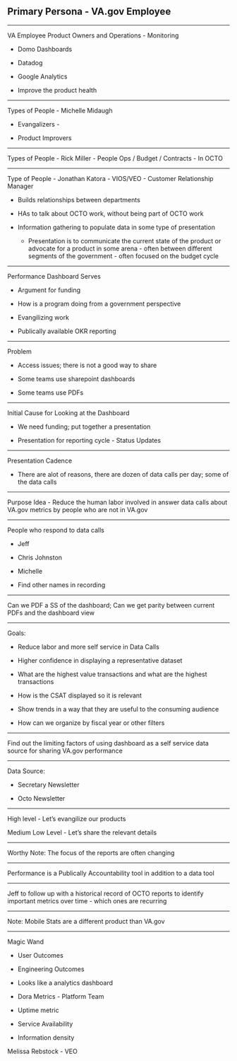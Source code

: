 ## Primary Persona - VA.gov Employee

****

VA Employee Product Owners and Operations - Monitoring

- Domo Dashboards

- Datadog

- Google Analytics

- Improve the product health 

****

Types of People - Michelle Midaugh

- Evangalizers - 

- Product Improvers

****

Types of People - Rick Miller - People Ops / Budget / Contracts - In OCTO

****

Type of People - Jonathan Katora - VIOS/VEO - Customer Relationship Manager

- Builds relationships between departments

- HAs to talk about OCTO work, without being part of OCTO work

- Information gathering to populate data in some type of presentation

  - Presentation is to communicate the current state of the product or advocate for a product in some arena - often between different segments of the government - often focused on the budget cycle

****

Performance Dashboard Serves

- Argument for funding

- How is a program doing from a government perspective

- Evangilizing work

- Publically available OKR reporting

****

Problem

- Access issues; there is not a good way to share

- Some teams use sharepoint dashboards

- Some teams use PDFs

****

Initial Cause for Looking at the Dashboard

- We need funding; put together a presentation 

- Presentation for reporting cycle - Status Updates

****

Presentation Cadence

- There are alot of reasons, there are dozen of data calls per day; some of the data calls

****

Purpose Idea - Reduce the human labor involved in answer data calls about VA.gov metrics by people who are not in VA.gov

****

People who respond to data calls

- Jeff

- Chris Johnston

- Michelle

- Find other names in recording

****

Can we PDF a SS of the dashboard; Can we get parity between current PDFs and the dashboard view

****

Goals:

- Reduce labor and more self service in Data Calls

- Higher confidence in displaying a representative dataset

- What are the highest value transactions and what are the highest transactions

- How is the CSAT displayed so it is relevant

- Show trends in a way that they are useful to the consuming audience

- How can we organize by fiscal year or other filters

****

Find out the limiting factors of using dashboard as a self service data source for sharing VA.gov performance

****

Data Source: 

- Secretary Newsletter

- Octo Newsletter

****

High level - Let’s evangilize our products

Medium Low Level - Let’s share the relevant details

****

Worthy Note: The focus of the reports are often changing

****

Performance is a Publically Accountability tool in addition to a data tool

****

Jeff to follow up with a historical record of OCTO reports to identify important metrics over time - which ones are recurring

****

Note: Mobile Stats are a different product than VA.gov

****

Magic Wand

- User Outcomes

- Engineering Outcomes

- Looks like a analytics dashboard

- Dora Metrics - Platform Team

- Uptime metric

- Service Availability

- Information density

Melissa Rebstock - VEO

